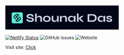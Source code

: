 ![](./public/header.png)

[![Netlify Status](https://api.netlify.com/api/v1/badges/42aa4acb-660a-4a83-b6df-de5bb77097ae/deploy-status)](https://app.netlify.com/sites/shounakdas/deploys)
![GitHub issues](https://img.shields.io/github/issues/dasShounak/blog?logo=github)
![Website](https://img.shields.io/website?url=https%3A%2F%2Fshounakdas.me%2F)


Visit site: [Click](https://shounakdas.me/)